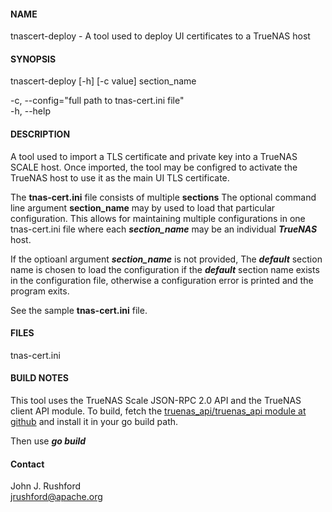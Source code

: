 
#### NAME

tnascert-deploy - A tool used to deploy UI certificates to a TrueNAS host

#### SYNOPSIS

tnascert-deploy [-h] [-c value] section_name<br> 

 -c, --config="full path to tnas-cert.ini file"<br>
 -h, --help<br>

#### DESCRIPTION

A tool used to import a TLS certificate and private key into a TrueNAS
SCALE host.  Once imported, the tool may be configred to activate the
TrueNAS host to use it as the main UI TLS certificate.  

The <b>tnas-cert.ini</b> file consists of multiple <b>sections</b> 
The optional command line argument <b>section_name</b> may by
used to load that particular configuration.  This allows for maintaining 
multiple configurations in one tnas-cert.ini file where
each ***section_name*** may be an individual ***TrueNAS*** host.

If the optioanl argument ***section_name*** is not provided, The
***default*** section name is chosen to load the configuration if
the ***default*** section name exists in the configuration file,
otherwise a configuration error is printed and the program exits.

See the sample **tnas-cert.ini** file.

#### FILES

tnas-cert.ini<br>

#### BUILD NOTES

This tool uses the TrueNAS Scale JSON-RPC 2.0 API and the TrueNAS client API module.
To build, fetch the [truenas_api/truenas_api module at github](https://github.com/truenas/api_client_golang.git) 
and install it in your go build path.<br>

Then use ***go build***

#### Contact
John J. Rushford<br>
jrushford@apache.org
